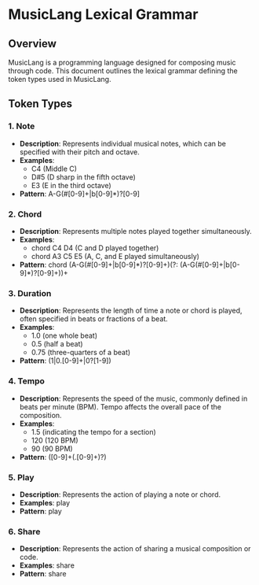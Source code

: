 # MusicLang Lexical Grammar

## Overview
MusicLang is a programming language designed for composing music through code. This document outlines the lexical grammar defining the token types used in MusicLang.

## Token Types

### 1. Note
- **Description**: Represents individual musical notes, which can be specified with their pitch and octave.
- **Examples**: 
    - C4 (Middle C)
    - D#5 (D sharp in the fifth octave)
    - E3 (E in the third octave)
- **Pattern**: A-G(#[0-9]+|b[0-9]*)?[0-9]

### 2. Chord
- **Description**: Represents multiple notes played together simultaneously.
- **Examples**: 
    - chord C4 D4 (C and D played together)
    - chord A3 C5 E5 (A, C, and E played simultaneously)
- **Pattern**: chord (A-G(#[0-9]+|b[0-9]\*)?[0-9]+)(?: (A-G(#[0-9]+|b[0-9]*)?[0-9]+))+

### 3. Duration
- **Description**: Represents the length of time a note or chord is played, often specified in beats or fractions of a beat.
- **Examples**: 
    - 1.0 (one whole beat)
    - 0.5 (half a beat)
    - 0.75 (three-quarters of a beat)
- **Pattern**: (1|0\.[0-9]+|0?[1-9])

### 4. Tempo
- **Description**: Represents the speed of the music, commonly defined in beats per minute (BPM). Tempo affects the overall pace of the composition.
- **Examples**: 
    - 1.5 (indicating the tempo for a section)
    - 120 (120 BPM)
    - 90 (90 BPM)
- **Pattern**: ([0-9]+(\.[0-9]+)?)

### 5. Play
- **Description**: Represents the action of playing a note or chord.
- **Examples**: play
- **Pattern**: play

### 6. Share
- **Description**: Represents the action of sharing a musical composition or code.
- **Examples**: share
- **Pattern**: share

